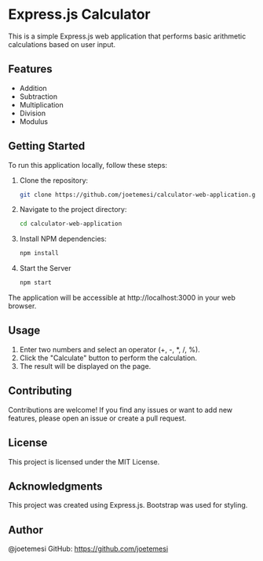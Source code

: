# Express.js Calculator

This is a simple Express.js web application that performs basic arithmetic calculations based on user input.

## Features

- Addition
- Subtraction
- Multiplication
- Division
- Modulus

## Getting Started

To run this application locally, follow these steps:

1. Clone the repository:

   ```bash
   git clone https://github.com/joetemesi/calculator-web-application.git

2. Navigate to the project directory:

    ```bash
    cd calculator-web-application

3. Install NPM dependencies:

    ```bash
    npm install

4. Start the Server

    ```bash
    npm start

The application will be accessible at http://localhost:3000 in your web browser.

## Usage

1. Enter two numbers and select an operator (+, -, *, /, %).
2. Click the "Calculate" button to perform the calculation.
3. The result will be displayed on the page.

## Contributing

Contributions are welcome! If you find any issues or want to add new features, please open an issue or create a pull request.

## License

This project is licensed under the MIT License.

## Acknowledgments

This project was created using Express.js.
Bootstrap was used for styling.

## Author
@joetemesi
GitHub: https://github.com/joetemesi
